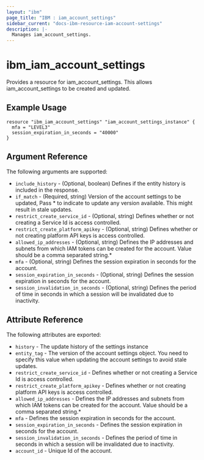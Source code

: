 ```yaml
---
layout: "ibm"
page_title: "IBM : iam_account_settings"
sidebar_current: "docs-ibm-resource-iam-account-settings"
description: |-
  Manages iam_account_settings.
---
```


# ibm\_iam_account_settings

Provides a resource for iam_account_settings. This allows iam_account_settings to be created and updated.

## Example Usage

```hcl
resource "ibm_iam_account_settings" "iam_account_settings_instance" {
  mfa = "LEVEL3"
  session_expiration_in_seconds = "40000"
}
```

## Argument Reference

The following arguments are supported:

* `include_history` - (Optional, boolean) Defines if the entity history is included in the response.
* `if_match` - (Required, string) Version of the account settings to be updated, Pass * to indicate to update any version available. This might result in stale updates.
* `restrict_create_service_id` - (Optional, string) Defines whether or not creating a Service Id is access controlled.
* `restrict_create_platform_apikey` - (Optional, string) Defines whether or not creating platform API keys is access controlled.
* `allowed_ip_addresses` - (Optional, string) Defines the IP addresses and subnets from which IAM tokens can be created for the account. Value should be a comma separated string.* 
* `mfa` - (Optional, string) Defines the session expiration in seconds for the account.
* `session_expiration_in_seconds` - (Optional, string) Defines the session expiration in seconds for the account.
* `session_invalidation_in_seconds` - (Optional, string) Defines the period of time in seconds in which a session will be invalidated due to inactivity.

## Attribute Reference

The following attributes are exported:

* `history` - The update history of the settings instance
* `entity_tag` - The version of the account settings object. You need to specify this value when updating the account settings to avoid stale updates.
* `restrict_create_service_id` - Defines whether or not creating a Service Id is access controlled.
* `restrict_create_platform_apikey` - Defines whether or not creating platform API keys is access controlled.
* `allowed_ip_addresses` - Defines the IP addresses and subnets from which IAM tokens can be created for the account. Value should be a comma separated string.* 
* `mfa` - Defines the session expiration in seconds for the account.
* `session_expiration_in_seconds` - Defines the session expiration in seconds for the account.
* `session_invalidation_in_seconds` - Defines the period of time in seconds in which a session will be invalidated due to inactivity.
* `account_id` - Unique Id of the account.